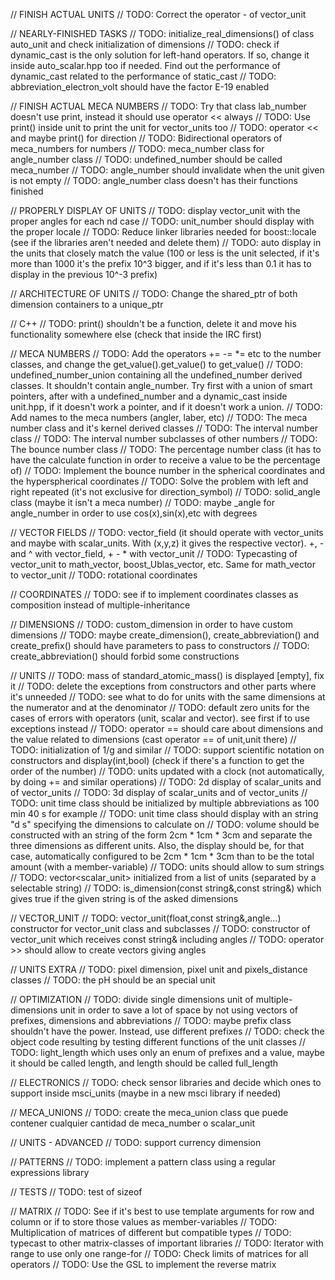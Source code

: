 // FINISH ACTUAL UNITS
// TODO: Correct the operator - of vector_unit

// NEARLY-FINISHED TASKS
// TODO: initialize_real_dimensions() of class auto_unit and check initialization of dimensions
// TODO: check if dynamic_cast is the only solution for left-hand operators. If so, change it inside auto_scalar.hpp too if needed. Find out the performance of dynamic_cast related to the performance of static_cast
// TODO: abbreviation_electron_volt should have the factor E-19 enabled

// FINISH ACTUAL MECA NUMBERS
// TODO: Try that class lab_number doesn't use print, instead it should use operator << always
// TODO: Use print() inside unit to print the unit for vector_units too
// TODO: operator << and maybe print() for direction
// TODO: Bidirectional operators of meca_numbers for numbers
// TODO: meca_number class for angle_number class
// TODO: undefined_number should be called meca_number
// TODO: angle_number should invalidate when the unit given is not empty
// TODO: angle_number class doesn't has their functions finished

// PROPERLY DISPLAY OF UNITS
// TODO: display vector_unit with the proper angles for each nd case
// TODO: unit_number should display with the proper locale
// TODO: Reduce linker libraries needed for boost::locale (see if the libraries aren't needed and delete them)
// TODO: auto display in the units that closely match the value (100 or less is the unit selected, if it's more than 1000 it's the prefix 10^3 bigger, and if it's less than 0.1 it has to display in the previous 10^-3 prefix)

// ARCHITECTURE OF UNITS
// TODO: Change the shared_ptr of both dimension containers to a unique_ptr

// C++
// TODO: print() shouldn't be a function, delete it and move his functionality somewhere else (check that inside the IRC first)

// MECA NUMBERS
// TODO: Add the operators += -= *= etc to the number classes, and change the get_value().get_value() to get_value()
// TODO: undefined_number_union containing all the undefined_number derived classes. It shouldn't contain angle_number. Try first with a union of smart pointers, after with a undefined_number and a dynamic_cast inside unit.hpp, if it doesn't work a pointer, and if it doesn't work a union.
// TODO: Add names to the meca numbers (angler, laber, etc)
// TODO: The meca number class and it's kernel derived classes
// TODO: The interval number class
// TODO: The interval number subclasses of other numbers
// TODO: The bounce number class
// TODO: The percentage number class (it has to have the calculate function in order to receive a value to be the percentage of)
// TODO: Implement the bounce number in the spherical coordinates and the hyperspherical coordinates
// TODO: Solve the problem with left and right repeated (it's not exclusive for direction_symbol)
// TODO: solid_angle class (maybe it isn't a meca number)
// TODO: maybe _angle for angle_number in order to use cos(x),sin(x),etc with degrees

// VECTOR FIELDS
// TODO: vector_field (it should operate with vector_units and maybe with scalar_units. With (x,y,z) it gives the respective vector). +, - and ^ with vector_field, + - * with vector_unit
// TODO: Typecasting of vector_unit to math_vector, boost_Ublas_vector, etc. Same for math_vector to vector_unit
// TODO: rotational coordinates

// COORDINATES
// TODO: see if to implement coordinates classes as composition instead of multiple-inheritance

// DIMENSIONS
// TODO: custom_dimension in order to have custom dimensions
// TODO: maybe create_dimension(), create_abbreviation() and create_prefix() should have parameters to pass to constructors
// TODO: create_abbreviation() should forbid some constructions

// UNITS
// TODO: mass of standard_atomic_mass() is displayed [empty], fix it
// TODO: delete the exceptions from constructors and other parts where it's unneeded
// TODO: see what to do for units with the same dimensions at the numerator and at the denominator
// TODO: default zero units for the cases of errors with operators (unit, scalar and vector). see first if to use exceptions instead
// TODO: operator == should care about dimensions and the value related to dimensions (cast operator == of unit,unit there)
// TODO: initialization of 1/g and similar
// TODO: support scientific notation on constructors and display(int,bool) (check if there's a function to get the order of the number)
// TODO: units updated with a clock (not automatically, by doing += and similar operations)
// TODO: 2d display of scalar_units and of vector_units
// TODO: 3d display of scalar_units and of vector_units
// TODO: unit time class should be initialized by multiple abbreviations as 100 min 40 s for example
// TODO: unit time class should display with an string "d s" specifying the dimensions to calculate on
// TODO: volume should be constructed with an string of the form 2cm * 1cm * 3cm and separate the three dimensions as different units. Also, the display should be, for that case, automatically configured to be 2cm * 1cm * 3cm than to be the total amount (with a member-variable)
// TODO: units should allow to sum strings
// TODO: vector<scalar_unit> initialized from a list of units (separated by a selectable string)
// TODO: is_dimension(const string&,const string&) which gives true if the given string is of the asked dimensions

// VECTOR_UNIT
// TODO: vector_unit(float,const string&,angle...) constructor for vector_unit class and subclasses
// TODO: constructor of vector_unit which receives const string& including angles
// TODO: operator >> should allow to create vectors giving angles

// UNITS EXTRA
// TODO: pixel dimension, pixel unit and pixels_distance classes
// TODO: the pH should be an special unit

// OPTIMIZATION
// TODO: divide single dimensions unit of multiple-dimensions unit in order to save a lot of space by not using vectors of prefixes, dimensions and abbreviations
// TODO: maybe prefix class shouldn't have the power. Instead, use different prefixes
// TODO: check the object code resulting by testing different functions of the unit classes
// TODO: light_length which uses only an enum of prefixes and a value, maybe it should be called length, and length should be called full_length

// ELECTRONICS
// TODO: check sensor libraries and decide which ones to support inside msci_units (maybe in a new msci library if needed)

// MECA_UNIONS
// TODO: create the meca_union class que puede contener cualquier cantidad de meca_number o scalar_unit

// UNITS - ADVANCED
// TODO: support currency dimension

// PATTERNS
// TODO: implement a pattern class using a regular expressions library

// TESTS
// TODO: test of sizeof

// MATRIX
// TODO: See if it's best to use template arguments for row and column or if to store those values as member-variables
// TODO: Multiplication of matrices of different but compatible types
// TODO: typecast to other matrix-classes of important libraries
// TODO: Iterator with range to use only one range-for
// TODO: Check limits of matrices for all operators
// TODO: Use the GSL to implement the reverse matrix
